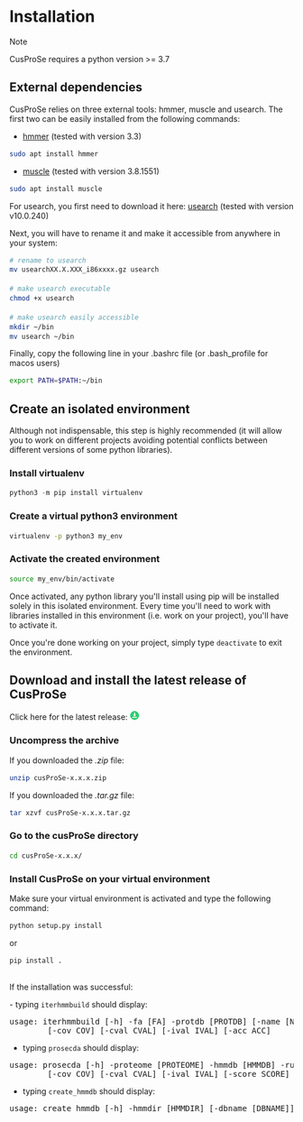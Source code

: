 # Installation

<div class="admonition note">
    <p class="first admonition-title">
        Note
    </p>
    <p class="last">
        CusProSe requires a python version >= 3.7
    </p>
</div>

## External dependencies
CusProSe relies on three external tools: hmmer, muscle and usearch.
The first two can be easily installed from the following commands:

* [hmmer](http://hmmer.org/download.html) (tested with version 3.3)
``` bash
sudo apt install hmmer
```
* [muscle](https://www.drive5.com/muscle/downloads.htm) (tested with version 3.8.1551)
``` bash
sudo apt install muscle
```

For usearch, you first need to download it here:
[usearch](https://www.drive5.com/usearch/download.html) (tested with version v10.0.240)

Next, you will have to rename it and make it accessible from anywhere in your system:
``` bash
# rename to usearch
mv usearchXX.X.XXX_i86xxxx.gz usearch

# make usearch executable
chmod +x usearch

# make usearch easily accessible
mkdir ~/bin
mv usearch ~/bin
```

Finally, copy the following line in your .bashrc file (or .bash_profile for macos users)
``` bash
export PATH=$PATH:~/bin 
```

## Create an isolated environment
Although not indispensable, this step is highly recommended (it will allow you to work on different projects avoiding potential conflicts between different versions of some python libraries).
 
### Install virtualenv
``` python
python3 -m pip install virtualenv
```

### Create a virtual python3 environment
```bash
virtualenv -p python3 my_env
```

### Activate the created environment
```bash
source my_env/bin/activate
```

Once activated, any python library you'll install using pip will be installed solely in this isolated environment.
Every time you'll need to work with libraries installed in this environment (i.e. work on your project), you'll have
to activate it. 

Once you're done working on your project, simply type `deactivate` to exit the environment.

## Download and install the latest release of CusProSe
Click here for the latest release: 
[ ![](./icons/download-flat/16x16.png "Click to download the latest release")](https://github.com/nchenche/cusProSe/releases/latest/)

### Uncompress the archive
If you downloaded the *.zip* file:
```bash
unzip cusProSe-x.x.x.zip
```

If you downloaded the *.tar.gz* file:
```bash
tar xzvf cusProSe-x.x.x.tar.gz
```

### Go to the cusProSe directory
 
```bash
cd cusProSe-x.x.x/
```

### Install CusProSe on your virtual environment
Make sure your virtual environment is activated and type the following command: 

```python
python setup.py install
```

or 
```python
pip install .
```

<div class="admonition tip" style="margin-top: 30px;">
    <p class="first admonition-title">
        If the installation was successful:
    </p>
  - typing <code>iterhmmbuild</code> should display:
<pre class="parameters">usage: iterhmmbuild [-h] -fa [FA] -protdb [PROTDB] [-name [NAME]] [-out [OUT]] [-id ID]
        [-cov COV] [-cval CVAL] [-ival IVAL] [-acc ACC]
</pre>

- typing <code>prosecda</code> should display:
<pre class="parameters">usage: prosecda [-h] -proteome [PROTEOME] -hmmdb [HMMDB] -rules [RULES] [-out [OUT]] 
        [-cov COV] [-cval CVAL] [-ival IVAL] [-score SCORE] [-acc ACC] [-pdf]
</pre>

 - typing <code>create_hmmdb</code> should display:
<pre class="parameters">usage: create_hmmdb [-h] -hmmdir [HMMDIR] [-dbname [DBNAME]] [-outdir [OUTDIR]]
</pre>
</div>
